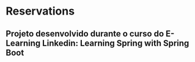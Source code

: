 # Reservations
## Projeto desenvolvido durante o curso do E-Learning Linkedin: Learning Spring with Spring Boot